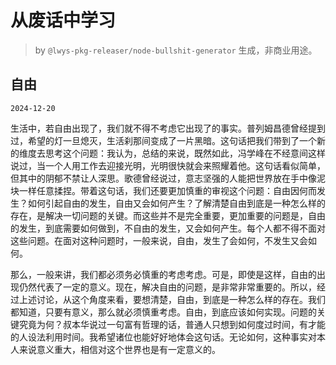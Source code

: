 # 从废话中学习

> by `@lwys-pkg-releaser/node-bullshit-generator` 生成，非商业用途。

## 自由

`2024-12-20`

生活中，若自由出现了，我们就不得不考虑它出现了的事实。普列姆昌德曾经提到过，希望的灯一旦熄灭，生活刹那间变成了一片黑暗。这句话把我们带到了一个新的维度去思考这个问题：我认为，总结的来说，既然如此，冯学峰在不经意间这样说过，当一个人用工作去迎接光明，光明很快就会来照耀着他。这句话看似简单，但其中的阴郁不禁让人深思。歌德曾经说过，意志坚强的人能把世界放在手中像泥块一样任意揉捏。带着这句话，我们还要更加慎重的审视这个问题：自由因何而发生？如何引起自由的发生，自由又会如何产生？了解清楚自由到底是一种怎么样的存在，是解决一切问题的关键。而这些并不是完全重要，更加重要的问题是，自由的发生，到底需要如何做到，不自由的发生，又会如何产生。每个人都不得不面对这些问题。在面对这种问题时，一般来说，自由，发生了会如何，不发生又会如何。

那么，一般来讲，我们都必须务必慎重的考虑考虑。可是，即使是这样，自由的出现仍然代表了一定的意义。现在，解决自由的问题，是非常非常重要的。所以，经过上述讨论，从这个角度来看，要想清楚，自由，到底是一种怎么样的存在。我们都知道，只要有意义，那么就必须慎重考虑。自由，到底应该如何实现。问题的关键究竟为何？叔本华说过一句富有哲理的话，普通人只想到如何度过时间，有才能的人设法利用时间。我希望诸位也能好好地体会这句话。无论如何，这种事实对本人来说意义重大，相信对这个世界也是有一定意义的。
